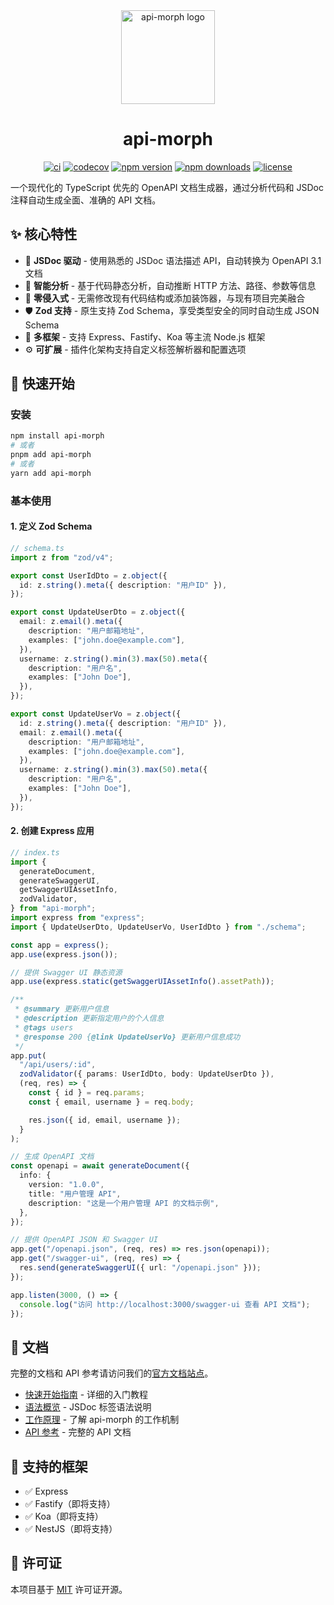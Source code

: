 <div align="center">
  <a href="https://yingzhi0808.github.io/api-morph/"><img src="https://yingzhi0808.github.io/api-morph/logo.svg" alt="api-morph logo" width="150" height="150"></a>
  <h1>api-morph</h1>
</div>

<div align="center">

[![ci](https://github.com/yingzhi0808/api-morph/actions/workflows/ci.yml/badge.svg?branch=main)](https://github.com/yingzhi0808/api-morph/actions/workflows/ci.yml)
[![codecov](https://codecov.io/gh/yingzhi0808/api-morph/graph/badge.svg?token=AK6BS4DRO1)](https://codecov.io/gh/yingzhi0808/api-morph)
[![npm version](https://img.shields.io/npm/v/api-morph.svg)](https://www.npmjs.com/package/api-morph)
[![npm downloads](https://img.shields.io/npm/dm/api-morph.svg)](https://www.npmjs.com/package/api-morph)
[![license](https://img.shields.io/npm/l/api-morph.svg)](https://github.com/yingzhi0808/api-morph/blob/main/LICENSE)
</div>

一个现代化的 TypeScript 优先的 OpenAPI 文档生成器，通过分析代码和 JSDoc 注释自动生成全面、准确的 API 文档。

## ✨ 核心特性

- 📝 **JSDoc 驱动** - 使用熟悉的 JSDoc 语法描述 API，自动转换为 OpenAPI 3.1 文档
- 🤖 **智能分析** - 基于代码静态分析，自动推断 HTTP 方法、路径、参数等信息
- 🎯 **零侵入式** - 无需修改现有代码结构或添加装饰器，与现有项目完美融合
- 🛡️ **Zod 支持** - 原生支持 Zod Schema，享受类型安全的同时自动生成 JSON Schema
- 🔌 **多框架** - 支持 Express、Fastify、Koa 等主流 Node.js 框架
- ⚙️ **可扩展** - 插件化架构支持自定义标签解析器和配置选项

## 🚀 快速开始

### 安装

```bash
npm install api-morph
# 或者
pnpm add api-morph
# 或者
yarn add api-morph
```

### 基本使用

#### 1. 定义 Zod Schema

```typescript
// schema.ts
import z from "zod/v4";

export const UserIdDto = z.object({
  id: z.string().meta({ description: "用户ID" }),
});

export const UpdateUserDto = z.object({
  email: z.email().meta({
    description: "用户邮箱地址",
    examples: ["john.doe@example.com"],
  }),
  username: z.string().min(3).max(50).meta({
    description: "用户名",
    examples: ["John Doe"],
  }),
});

export const UpdateUserVo = z.object({
  id: z.string().meta({ description: "用户ID" }),
  email: z.email().meta({
    description: "用户邮箱地址",
    examples: ["john.doe@example.com"],
  }),
  username: z.string().min(3).max(50).meta({
    description: "用户名",
    examples: ["John Doe"],
  }),
});
```

#### 2. 创建 Express 应用

```typescript
// index.ts
import {
  generateDocument,
  generateSwaggerUI,
  getSwaggerUIAssetInfo,
  zodValidator,
} from "api-morph";
import express from "express";
import { UpdateUserDto, UpdateUserVo, UserIdDto } from "./schema";

const app = express();
app.use(express.json());

// 提供 Swagger UI 静态资源
app.use(express.static(getSwaggerUIAssetInfo().assetPath));

/**
 * @summary 更新用户信息
 * @description 更新指定用户的个人信息
 * @tags users
 * @response 200 {@link UpdateUserVo} 更新用户信息成功
 */
app.put(
  "/api/users/:id",
  zodValidator({ params: UserIdDto, body: UpdateUserDto }),
  (req, res) => {
    const { id } = req.params;
    const { email, username } = req.body;

    res.json({ id, email, username });
  }
);

// 生成 OpenAPI 文档
const openapi = await generateDocument({
  info: {
    version: "1.0.0",
    title: "用户管理 API",
    description: "这是一个用户管理 API 的文档示例",
  },
});

// 提供 OpenAPI JSON 和 Swagger UI
app.get("/openapi.json", (req, res) => res.json(openapi));
app.get("/swagger-ui", (req, res) => {
  res.send(generateSwaggerUI({ url: "/openapi.json" }));
});

app.listen(3000, () => {
  console.log("访问 http://localhost:3000/swagger-ui 查看 API 文档");
});
```

## 📖 文档

完整的文档和 API 参考请访问我们的[官方文档站点](https://api-morph.example.com)。

- [快速开始指南](https://yingzhi0808.github.io/api-morph/guides/getting-started) - 详细的入门教程
- [语法概览](https://yingzhi0808.github.io/api-morph/guides/syntax-overview) - JSDoc 标签语法说明
- [工作原理](https://yingzhi0808.github.io/api-morph/guides/working-principles) - 了解 api-morph 的工作机制
- [API 参考](https://yingzhi0808.github.io/api-morph/api/) - 完整的 API 文档

## 🔧 支持的框架

- ✅ Express
- ✅ Fastify（即将支持）
- ✅ Koa（即将支持）
- ✅ NestJS（即将支持）

## 📄 许可证

本项目基于 [MIT](_media/LICENSE) 许可证开源。
